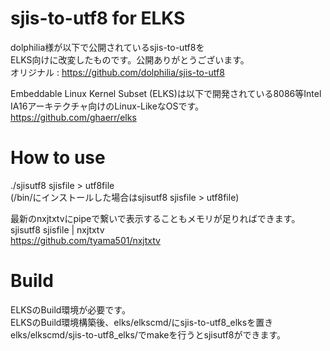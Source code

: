 # sjis-to-utf8 for ELKS

dolphilia様が以下で公開されているsjis-to-utf8を  
ELKS向けに改変したものです。公開ありがとうございます。  
オリジナル : https://github.com/dolphilia/sjis-to-utf8

Embeddable Linux Kernel Subset (ELKS)は以下で開発されている8086等Intel IA16アーキテクチャ向けのLinux-LikeなOSです。
https://github.com/ghaerr/elks

# How to use
./sjisutf8 sjisfile > utf8file  
(/bin/にインストールした場合はsjisutf8 sjisfile > utf8file)  

最新のnxjtxtvにpipeで繋いで表示することもメモリが足りればできます。  
sjisutf8 sjisfile | nxjtxtv  
https://github.com/tyama501/nxjtxtv

# Build
ELKSのBuild環境が必要です。  
ELKSのBuild環境構築後、elks/elkscmd/にsjis-to-utf8_elksを置き  
elks/elkscmd/sjis-to-utf8_elks/でmakeを行うとsjisutf8ができます。  


